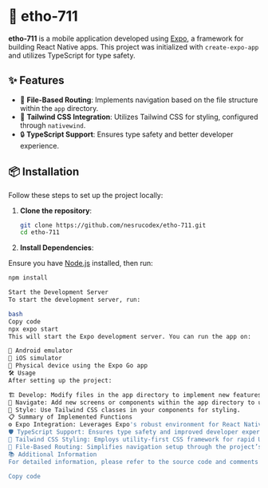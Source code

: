 # 🌟 etho-711

**etho-711** is a mobile application developed using [Expo](https://expo.dev/), a framework for building React Native apps. This project was initialized with `create-expo-app` and utilizes TypeScript for type safety.

## ✨ Features

- 🚀 **File-Based Routing**: Implements navigation based on the file structure within the `app` directory.
- 🎨 **Tailwind CSS Integration**: Utilizes Tailwind CSS for styling, configured through `nativewind`.
- 🔒 **TypeScript Support**: Ensures type safety and better developer experience.

## 📦 Installation

Follow these steps to set up the project locally:

1. **Clone the repository**:

   ```bash
   git clone https://github.com/nesrucodex/etho-711.git
   cd etho-711

2. **Install Dependencies**:

Ensure you have [Node.js](https://nodejs.org/) installed, then run:

```bash
npm install

Start the Development Server
To start the development server, run:

bash
Copy code
npx expo start
This will start the Expo development server. You can run the app on:

📱 Android emulator
🍎 iOS simulator
📲 Physical device using the Expo Go app
🛠️ Usage
After setting up the project:

🏗️ Develop: Modify files in the app directory to implement new features or adjust existing ones.
🧭 Navigate: Add new screens or components within the app directory to utilize file-based routing.
🎨 Style: Use Tailwind CSS classes in your components for styling.
📋 Summary of Implemented Functions
⚙️ Expo Integration: Leverages Expo's robust environment for React Native development.
🛡️ TypeScript Support: Ensures type safety and improved developer experience.
💅 Tailwind CSS Styling: Employs utility-first CSS framework for rapid UI development.
🔗 File-Based Routing: Simplifies navigation setup through the project’s file structure.
📚 Additional Information
For detailed information, please refer to the source code and comments within the repository. Contributions are welcome! 😊

Copy code








